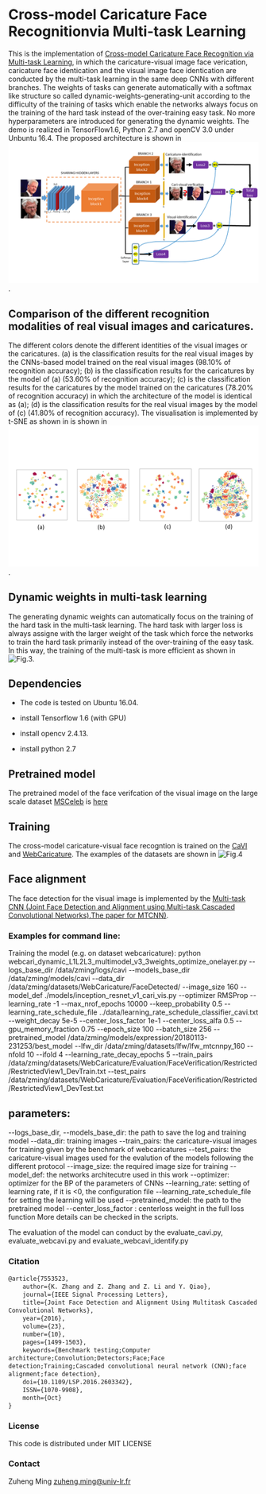 # Cross-model Caricature Face Recognitionvia Multi-task Learning
This is the implementation of [Cross-model Caricature Face Recognition via Multi-task Learning](https://arxiv.org/pdf/1911.03341.pdf), in which the caricature-visual image face verication, caricature face identication and the visual image face identication are conducted by the multi-task learning in the same deep CNNs with different branches. The weights of tasks can generate automatically with  a softmax like structure so called dynamic-weights-generating-unit according to the difficulty of the training of tasks which enable the networks always focus on the training of the hard task instead of the over-training easy task. No more hyperparameters are introduced for generating the dynamic weights. The demo is realized in TensorFlow1.6, Python 2.7 and openCV 3.0 under Unbuntu 16.4. The proposed architecture is shown in ![Fig.1](./figs/Fig0_Fig1.png).

## Comparison of the different recognition modalities of real visual images and caricatures.
The different colors denote the different identities of the visual images or the caricatures. (a) is the classification results for the real visual images by the CNNs-based model trained on the real visual images (98.10\% of recognition accuracy); (b) is the classification results for the caricatures by the model of (a) (53.60\% of recognition accuracy); (c) is the classification results for the caricatures by the model trained on the caricatures (78.20\% of recognition accuracy) in which the architecture of the model is identical as (a); (d) is the classification results for the real visual images by the model of (c) (41.80\% of recognition accuracy). The visualisation is implemented by t-SNE as shown in is shown in ![Fig.2](./figs/github-fig2.png).

## Dynamic weights in multi-task learning
The generating dynamic weights can automatically focus on the training of the hard task in the multi-task learning. The hard task with larger loss is always assigne with the larger weight of the task which force the networks to train the hard task primarily instead of the over-training of the easy task. In this way, the training of the multi-task is more efficient as shown in ![Fig.3](https://github.com/hengxyz/cari-visual-recognition-via-multitask-learning/blob/master/figs/github-dyamicweights.png).


## Dependencies
- The code is tested on Ubuntu 16.04.

- install Tensorflow 1.6 (with GPU)

- install opencv 2.4.13.

- install python 2.7


## Pretrained model
The pretrained model of the face verifcation of the visual image on the large scale dataset [MSCeleb](https://www.msceleb.org/) is [here](https://drive.google.com/file/d/1B-ZRtWk1UoAQXHTewhKV5UPvwP3L102X/view?usp=sharing)


## Training
The cross-model caricature-visual face recogntion is trained on the  [CaVI](https://lsaiml.github.io/CaVINet/) and [WebCaricature](https://cs.nju.edu.cn/rl/WebCaricature.htm). The examples of the datasets are shown in ![Fig.4](https://github.com/hengxyz/cari-visual-recognition-via-multitask-learning/blob/master/figs/Fig1-caricatures.png)



## Face alignment
The face detection for the visual image is implemented by the [Multi-task CNN (Joint Face Detection and Alignment using Multi-task Cascaded Convolutional Networks).The paper for MTCNN)](https://kpzhang93.github.io/MTCNN_face_detection_alignment/index.html).


### Examples for command line:

Training the model (e.g. on dataset webcaricature):
python webcari_dynamic_L1L2L3_multimodel_v3_3weights_optimize_onelayer.py --logs_base_dir /data/zming/logs/cavi --models_base_dir /data/zming/models/cavi --data_dir /data/zming/datasets/WebCaricature/FaceDetected/ --image_size 160 --model_def ./models/inception_resnet_v1_cari_vis.py --optimizer RMSProp --learning_rate -1 --max_nrof_epochs 10000 --keep_probability 0.5 --learning_rate_schedule_file ../data/learning_rate_schedule_classifier_cavi.txt --weight_decay 5e-5 --center_loss_factor 1e-1 --center_loss_alfa 0.5 --gpu_memory_fraction 0.75 --epoch_size 100 --batch_size 256 --pretrained_model /data/zming/models/expression/20180113-231253/best_model --lfw_dir /data/zming/datasets/lfw/lfw_mtcnnpy_160 --nfold 10 --ifold 4 --learning_rate_decay_epochs 5 --train_pairs /data/zming/datasets/WebCaricature/Evaluation/FaceVerification/Restricted/RestrictedView1_DevTrain.txt --test_pairs /data/zming/datasets/WebCaricature/Evaluation/FaceVerification/Restricted/RestrictedView1_DevTest.txt

## parameters:
--logs_base_dir, --models_base_dir: the path to save the log and training model
--data_dir: training images
--train_pairs: the caricature-visual images for training given by the benchmark of webcaricatures
--test_pairs: the caricature-visual images used for the evalution of the models following the different protocol
--image_size: the required image size for training
--model_def: the networks architecutre used in this work
--optimizer: optimizer for the BP of the parameters of CNNs
--learning_rate: setting of learning rate, if it is <0, the configuration file --learning_rate_schedule_file for setting the learning will be used
--pretrained_model: the path to the pretrained model
--center_loss_factor : centerloss weight in the full loss function
More details can be checked in the scripts.

The evaluation of the model can conduct by the evaluate_cavi.py, evaluate_webcavi.py and evaluate_webcavi_identify.py

### Citation
    @article{7553523,
        author={K. Zhang and Z. Zhang and Z. Li and Y. Qiao}, 
        journal={IEEE Signal Processing Letters}, 
        title={Joint Face Detection and Alignment Using Multitask Cascaded Convolutional Networks}, 
        year={2016}, 
        volume={23}, 
        number={10}, 
        pages={1499-1503}, 
        keywords={Benchmark testing;Computer architecture;Convolution;Detectors;Face;Face detection;Training;Cascaded convolutional neural network (CNN);face alignment;face detection}, 
        doi={10.1109/LSP.2016.2603342}, 
        ISSN={1070-9908}, 
        month={Oct}
    }

### License
This code is distributed under MIT LICENSE

### Contact
Zuheng Ming
zuheng.ming@univ-lr.fr
